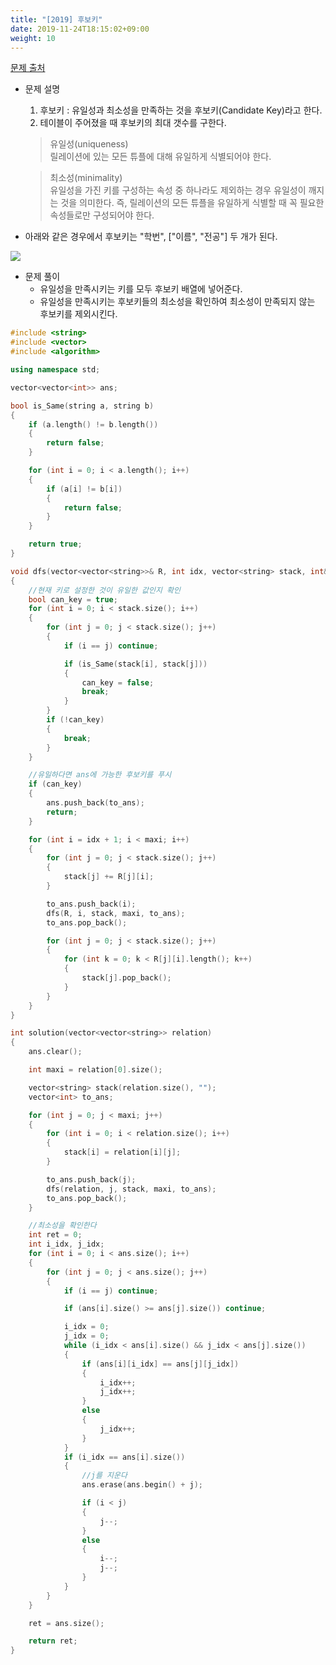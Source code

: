 ```yaml
---
title: "[2019] 후보키"
date: 2019-11-24T18:15:02+09:00
weight: 10
---
```


[문제 출처](https://programmers.co.kr/learn/courses/30/lessons/42890)

- 문제 설명
	1. 후보키 : 유일성과 최소성을 만족하는 것을 후보키(Candidate Key)라고 한다.
	2. 테이블이 주어졌을 때 후보키의 최대 갯수를 구한다.
	
	>유일성(uniqueness)  
	릴레이션에 있는 모든 튜플에 대해 유일하게 식별되어야 한다.

	>최소성(minimality)  
	유일성을 가진 키를 구성하는 속성 중 하나라도 제외하는 경우 유일성이 깨지는 것을 의미한다. 즉, 릴레이션의 모든 튜플을 유일하게 식별할 때 꼭 필요한 속성들로만 구성되어야 한다.
	
- 아래와 같은 경우에서 후보키는 "학번", ["이름", "전공"] 두 개가 된다.

![](/images/key1.jpg)

- 문제 풀이
	- 유일성을 만족시키는 키를 모두 후보키 배열에 넣어준다.
	- 유일성을 만족시키는 후보키들의 최소성을 확인하여 최소성이 만족되지 않는 후보키를 제외시킨다.
	
```cpp
#include <string>
#include <vector>
#include <algorithm>

using namespace std;

vector<vector<int>> ans;

bool is_Same(string a, string b)
{
	if (a.length() != b.length())
	{
		return false;
	}

	for (int i = 0; i < a.length(); i++)
	{
		if (a[i] != b[i])
		{
			return false;
		}
	}

	return true;
}

void dfs(vector<vector<string>>& R, int idx, vector<string> stack, int& maxi, vector<int> to_ans)
{
	//현재 키로 설정한 것이 유일한 값인지 확인
	bool can_key = true;
	for (int i = 0; i < stack.size(); i++)
	{
		for (int j = 0; j < stack.size(); j++)
		{
			if (i == j) continue;

			if (is_Same(stack[i], stack[j]))
			{
				can_key = false;
				break;
			}
		}
		if (!can_key)
		{
			break;
		}
	}

	//유일하다면 ans에 가능한 후보키를 푸시
	if (can_key)
	{
		ans.push_back(to_ans);
		return;
	}

	for (int i = idx + 1; i < maxi; i++)
	{
		for (int j = 0; j < stack.size(); j++)
		{
			stack[j] += R[j][i];
		}

		to_ans.push_back(i);
		dfs(R, i, stack, maxi, to_ans);
		to_ans.pop_back();

		for (int j = 0; j < stack.size(); j++)
		{
			for (int k = 0; k < R[j][i].length(); k++)
			{
				stack[j].pop_back();
			}
		}
	}
}

int solution(vector<vector<string>> relation)
{
	ans.clear();

	int maxi = relation[0].size();

	vector<string> stack(relation.size(), "");
	vector<int> to_ans;

	for (int j = 0; j < maxi; j++)
	{
		for (int i = 0; i < relation.size(); i++)
		{
			stack[i] = relation[i][j];
		}

		to_ans.push_back(j);
		dfs(relation, j, stack, maxi, to_ans);
		to_ans.pop_back();
	}

	//최소성을 확인한다
	int ret = 0;
	int i_idx, j_idx;
	for (int i = 0; i < ans.size(); i++)
	{
		for (int j = 0; j < ans.size(); j++)
		{
			if (i == j) continue;

			if (ans[i].size() >= ans[j].size()) continue;

			i_idx = 0;
			j_idx = 0;
			while (i_idx < ans[i].size() && j_idx < ans[j].size())
			{
				if (ans[i][i_idx] == ans[j][j_idx])
				{
					i_idx++;
					j_idx++;
				}
				else
				{
					j_idx++;
				}
			}
			if (i_idx == ans[i].size())
			{
				//j를 지운다
				ans.erase(ans.begin() + j);

				if (i < j)
				{
					j--;
				}
				else
				{
					i--;
					j--;
				}
			}
		}
	}

	ret = ans.size();

	return ret;
}
```